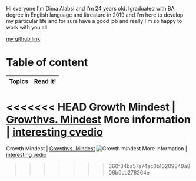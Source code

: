 Hi everyone I'm Dima Alabsi and I'm 24 years old. Igraduated with BA degree in English language and litreature in 2019 and I'm here to develop my particular life and for sure have a good job and really I'm so happy to work with you all 

[my github link](https://github.com/DimaAlabsi)

 # Table of content
 Topics  | Read it!
------------- | -------------
<<<<<<< HEAD
Growth Mindest  | [Growthvs. Mindest](https://dimaalabsi.github.io/Reading-notes/growth%20mindest)
More information | [interesting cvedio](https://www.youtube.com/watch?v=M1CHPnZfFmU)
=======
Growth Mindest  | [Growthvs. Mindest](https://www.brainpickings.org/2014/01/29/carol-dweck-mindset/) ![Growth mindest](https://mightifier.com/wp-content/uploads/2020/11/dreamstime_m_172148280-1080x675.jpg)
More information | [interesting vedio](https://www.youtube.com/watch?v=M1CHPnZfFmU)
>>>>>>> 360f34ba57a74ac0b10209849a806b0cb278264e


